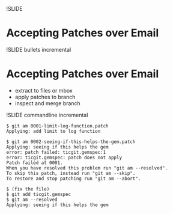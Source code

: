 !SLIDE

# Accepting Patches over Email #

!SLIDE bullets incremental

# Accepting Patches over Email #

* extract to files or mbox
* apply patches to branch
* inspect and merge branch

!SLIDE commandline incremental

    $ git am 0001-limit-log-function.patch 
    Applying: add limit to log function
    
    $ git am 0002-seeing-if-this-helps-the-gem.patch 
    Applying: seeing if this helps the gem
    error: patch failed: ticgit.gemspec:1
    error: ticgit.gemspec: patch does not apply
    Patch failed at 0001.
    When you have resolved this problem run "git am --resolved".
    To skip this patch, instead run "git am --skip".
    To restore and stop patching run "git am --abort".
    
    $ (fix the file)
    $ git add ticgit.gemspec 
    $ git am --resolved
    Applying: seeing if this helps the gem